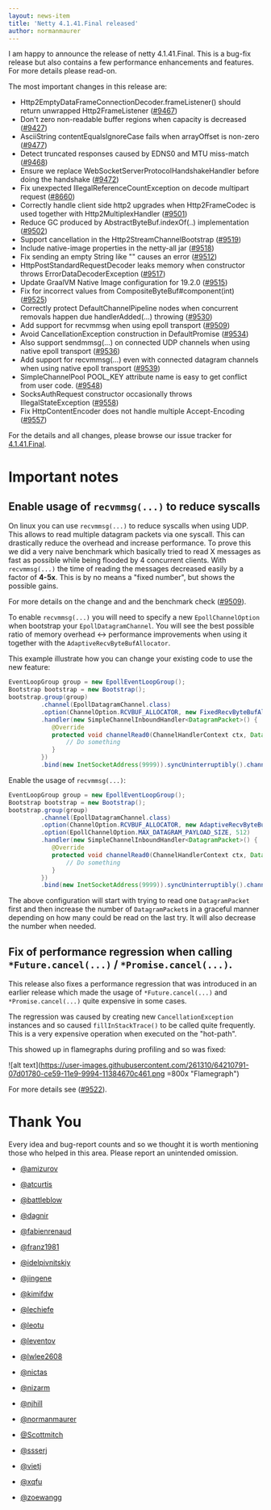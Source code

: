 ```yaml
---
layout: news-item
title: 'Netty 4.1.41.Final released'
author: normanmaurer
---
```


I am happy to announce the release of netty 4.1.41.Final. This is a bug-fix release but also contains a few performance enhancements and features. For more details please read-on.

The most important changes in this release are:

* Http2EmptyDataFrameConnectionDecoder.frameListener() should return unwrapped Http2FrameListener ([#9467](https://github.com/netty/netty/pull/9467))
* Don't zero non-readable buffer regions when capacity is decreased ([#9427](https://github.com/netty/netty/pull/9427))
* AsciiString contentEqualsIgnoreCase fails when arrayOffset is non-zero ([#9477](https://github.com/netty/netty/pull/9477))
* Detect truncated responses caused by EDNS0 and MTU miss-match ([#9468](https://github.com/netty/netty/pull/9468))
* Ensure we replace WebSocketServerProtocolHandshakeHandler before doing the handshake ([#9472](https://github.com/netty/netty/pull/9472))
* Fix unexpected IllegalReferenceCountException on decode multipart request ([#8660](https://github.com/netty/netty/pull/8660))
* Correctly handle client side http2 upgrades when Http2FrameCodec is used together with Http2MultiplexHandler ([#9501](https://github.com/netty/netty/pull/9501))
* Reduce GC produced by AbstractByteBuf.indexOf(..) implementation ([#9502](https://github.com/netty/netty/pull/9502))
* Support cancellation in the Http2StreamChannelBootstrap ([#9519](https://github.com/netty/netty/pull/9519))
* Include native-image properties in the netty-all jar ([#9518](https://github.com/netty/netty/pull/9518))
* Fix sending an empty String like "" causes an error ([#9512](https://github.com/netty/netty/pull/9512))
* HttpPostStandardRequestDecoder leaks memory when constructor throws ErrorDataDecoderException ([#9517](https://github.com/netty/netty/pull/9517))
* Update GraalVM Native Image configuration for 19.2.0 ([#9515](https://github.com/netty/netty/pull/9515))
* Fix for incorrect values from CompositeByteBuf#component(int) ([#9525](https://github.com/netty/netty/pull/9525))
* Correctly protect DefaultChannelPipeline nodes when concurrent removals happen due handlerAdded(...) throwing ([#9530](https://github.com/netty/netty/pull/9530))
* Add support for recvmmsg when using epoll transport ([#9509](https://github.com/netty/netty/pull/9509))
* Avoid CancellationException construction in DefaultPromise ([#9534](https://github.com/netty/netty/pull/9534))
* Also support sendmmsg(...) on connected UDP channels when using native epoll transport ([#9536](https://github.com/netty/netty/pull/9536))
* Add support for recvmmsg(...) even with connected datagram channels when using native epoll transport ([#9539](https://github.com/netty/netty/pull/9539))
* SimpleChannelPool POOL_KEY attribute name is easy to get conflict from user code. ([#9548](https://github.com/netty/netty/pull/9548))
* SocksAuthRequest constructor occasionally throws IllegalStateException ([#9558](https://github.com/netty/netty/pull/9558))
* Fix HttpContentEncoder does not handle multiple Accept-Encoding ([#9557](https://github.com/netty/netty/pull/9557))

For the details and all changes, please browse our issue tracker for [4.1.41.Final](https://github.com/netty/netty/milestone/215?closed=1). 

# Important notes

## Enable usage of `recvmmsg(...)` to reduce syscalls

On linux you can use `recvmmsg(...)` to reduce syscalls when using UDP. This allows to read multiple datagram packets via one syscall. This can drastically reduce the overhead and increase performance. To prove this we did a very naive benchmark which basically tried to read X messages as fast as possible while being flooded by 4 concurrent clients. With `recvmmsg(...)` the time of reading the messages decreased easily by a factor of __4-5x__. This is by no means a "fixed number", but shows the possible gains.

For more details on the change and and the benchmark check ([#9509](https://github.com/netty/netty/pull/9509)).

To enable `recvmmsg(...)` you will need to specify a new `EpollChannelOption` when bootstrap your `EpollDatagramChannel`. You will see the best possible ratio of memory overhead <-> performance improvements when using it together with the `AdaptiveRecvByteBufAllocator`.

This example illustrate how you can change your existing code to use the new feature:

```java
EventLoopGroup group = new EpollEventLoopGroup();
Bootstrap bootstrap = new Bootstrap();
bootstrap.group(group)
         .channel(EpollDatagramChannel.class)
         .option(ChannelOption.RCVBUF_ALLOCATOR, new FixedRecvByteBufAllocator(512))
         .handler(new SimpleChannelInboundHandler<DatagramPacket>() {
            @Override
            protected void channelRead0(ChannelHandlerContext ctx, DatagramPacket msg) {
                // Do something
            }
         })
         .bind(new InetSocketAddress(9999)).syncUninterruptibly().channel();
```

Enable the usage of `recvmmsg(...)`:

```java
EventLoopGroup group = new EpollEventLoopGroup();
Bootstrap bootstrap = new Bootstrap();
bootstrap.group(group)
         .channel(EpollDatagramChannel.class)
         .option(ChannelOption.RCVBUF_ALLOCATOR, new AdaptiveRecvByteBufAllocator(512, 512, 64 * 1024))
         .option(EpollChannelOption.MAX_DATAGRAM_PAYLOAD_SIZE, 512)
         .handler(new SimpleChannelInboundHandler<DatagramPacket>() {
            @Override
            protected void channelRead0(ChannelHandlerContext ctx, DatagramPacket msg) {
                // Do something
            }
         })
         .bind(new InetSocketAddress(9999)).syncUninterruptibly().channel();
```

The above configuration will start with trying to read one `DatagramPacket` first and then increase the number of `DatagramPacket`s in a graceful manner depending on how many could be read on the last try. It will also decrease the number when needed.

## Fix of performance regression when calling `*Future.cancel(...)` / `*Promise.cancel(...)`.

This release also fixes a performance regression that was introduced in an earlier release which made the usage of `*Future.cancel(...)` and `*Promise.cancel(...)` quite expensive in some cases.

The regression was caused by creating new `CancellationException` instances and so caused `fillInStackTrace()` to be called quite frequently. This is a very expensive operation when executed on the "hot-path".

This showed up in flamegraphs during profiling and so was fixed:

![alt text](https://user-images.githubusercontent.com/261310/64210791-07d01780-ce59-11e9-9994-11384670c461.png =800x "Flamegraph")



For more details see ([#9522](https://github.com/netty/netty/issues/9522)). 

# Thank You

Every idea and bug-report counts and so we thought it is worth mentioning those who helped in this area. Please report an unintended omission.

* [@amizurov](https://github.com/amizurov)

* [@atcurtis](https://github.com/atcurtis)
* [@battleblow](https://github.com/battleblow)  
* [@dagnir](https://github.com/dagnir)
* [@fabienrenaud](https://github.com/fabienrenaud)
* [@franz1981](https://github.com/franz1981)
* [@idelpivnitskiy](https://github.com/idelpivnitskiy)
* [@jingene](https://github.com/jingene)
* [@kimifdw](https://github.com/kimifdw)
* [@lechiefe](https://github.com/lechiefe)
* [@leotu](https://github.com/leotu)
* [@leventov](https://github.com/leventov)
* [@lwlee2608](https://github.com/lwlee2608)
* [@nictas](https://github.com/nictas)
* [@nizarm](https://github.com/nizarm)
* [@njhill](https://github.com/njhill)
* [@normanmaurer](https://github.com/normanmaurer)
* [@Scottmitch](https://github.com/Scottmitch)
* [@ssserj](https://github.com/ssserj)
* [@vietj](https://github.com/vietj)
* [@xqfu](https://github.com/xqfu)
* [@zoewangg](https://github.com/zoewangg)

 
